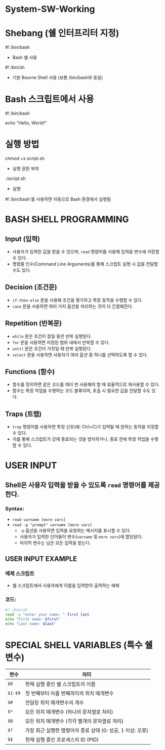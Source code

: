 # System-SW-Working

# Shebang (쉘 인터프리터 지정)

#! /bin/bash    
- Bash 쉘 사용

#! /bin/sh      
- 기본 Bourne Shell 사용 (보통 /bin/bash와 동일)

# Bash 스크립트에서 사용
#! /bin/bash

echo "Hello, World!"

# 실행 방법
chmod +x script.sh  
- 실행 권한 부여

./script.sh         
- 실행

#! /bin/bash'를 사용하면 자동으로 Bash 환경에서 실행됨


# BASH SHELL PROGRAMMING

## Input (입력)
- 사용자가 입력한 값을 받을 수 있으며, `read` 명령어를 사용해 입력을 변수에 저장할 수 있다.
- 명령줄 인수(Command Line Arguments)를 통해 스크립트 실행 시 값을 전달할 수도 있다.

## Decision (조건문)
- `if-then-else` 문을 사용해 조건을 평가하고 특정 동작을 수행할 수 있다.
- `case` 문을 사용하면 여러 가지 옵션을 처리하는 것이 더 간결해진다.

## Repetition (반복문)
- `while` 문은 조건이 참일 동안 반복 실행된다.
- `for` 문을 사용하면 지정된 범위 내에서 반복할 수 있다.
- `until` 문은 조건이 거짓일 때 반복 실행된다.
- `select` 문을 사용하면 사용자가 여러 옵션 중 하나를 선택하도록 할 수 있다.

## Functions (함수)
- 함수를 정의하면 같은 코드를 여러 번 사용해야 할 때 효율적으로 재사용할 수 있다.
- 함수는 특정 작업을 수행하는 코드 블록이며, 호출 시 필요한 값을 전달할 수도 있다.

## Traps (트랩)
- `trap` 명령어를 사용하면 특정 신호(예: Ctrl+C)가 입력될 때 원하는 동작을 지정할 수 있다.
- 이를 통해 스크립트가 강제 종료되는 것을 방지하거나, 종료 전에 특정 작업을 수행할 수 있다.


# USER INPUT

## Shell은 사용자 입력을 받을 수 있도록 `read` 명령어를 제공한다.

### Syntax:
- `read varname [more vars]`
- `read -p "prompt" varname [more vars]`
  - `-p` 옵션을 사용하면 입력을 요청하는 메시지를 표시할 수 있다.
  - 사용자가 입력한 단어들이 변수(`varname` 및 `more vars`)에 할당된다.
  - 마지막 변수는 남은 모든 입력을 받는다.

## USER INPUT EXAMPLE

### 예제 스크립트
- 쉘 스크립트에서 사용자에게 이름을 입력받아 출력하는 예제

### 코드:
```sh
#! /bin/sh
read -p "enter your name: " first last
echo "First name: $first"
echo "Last name: $last"
```

# SPECIAL SHELL VARIABLES (특수 쉘 변수)

| 변수      | 의미 |
|-----------|------------------------------------------------|
| `$0`      | 현재 실행 중인 쉘 스크립트의 이름 |
| `$1-$9`   | 첫 번째부터 아홉 번째까지의 위치 매개변수 |
| `$#`      | 전달된 위치 매개변수의 개수 |
| `$*`      | 모든 위치 매개변수 (하나의 문자열로 처리) |
| `$@`      | 모든 위치 매개변수 (각각 별개의 문자열로 처리) |
| `$?`      | 가장 최근 실행한 명령어의 종료 상태 (0: 성공, 1 이상: 오류) |
| `$$`      | 현재 실행 중인 프로세스의 ID (PID) |



